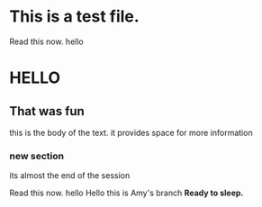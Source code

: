 <!DOCTYPE>
<html>
<body>
	<h1>This is a test file.</h1> 
	<p> Read this now. 
		hello 
	</p>
    <h1> HELLO </h1>
    <h2>That was fun</h2>
    <p> this is the body of the text. it provides space for more information</p>
    <h3>new section</h3>
    <p> its almost the end of the session<p>
<p>Read this now. 
hello
Hello this is Amy's branch 
<b> Ready to sleep.</b></p>
    </body>
